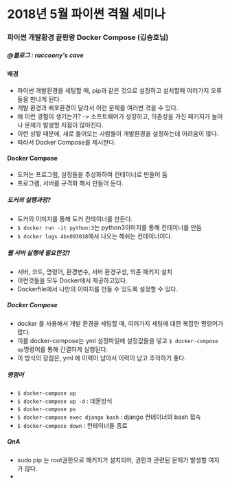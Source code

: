 
# 2018년 5월 파이썬 격월 세미나

###  파이썬 개발환경 끝판왕 Docker Compose (김승호님)
##### @블로그 : raccoony's cave

#### 배경
 - 파이썬 개발환경을 세팅할 때, pip과 같은 것으로 설정하고 설치할때 여러가지 오류들을 만나게 된다.
 - 개발 환경과 배포환경이 달라서 이런 문제를 여러번 겪을 수 있다.
 - 왜 이런 경험이 생기는가? -> 소프트웨어가 성장하고, 의존성을 가진 패키지가 늘어나 문제가 발생할 지점이 많아진다.
 - 이런 상황 때문에, 새로 들어오는 사람들이 개발환경을 설정하는데 어려움이 많다.
- 따라서 Docker Compose를 제시한다.

#### Docker Compose
- 도커는 프로그램, 설정들을 추상화하여 컨테이너로 만들어 둠
- 프로그램, 서버를 규격화 해서 만들어 둔다.

##### 도커의 실행과정?
- 도커의 이미지를 통해 도커 컨테이너를 만든다.
- `$ docker run -it python:3`는 python3이미지를 통해 컨테이너를 만듬
- `$ docker logs 4bs093018`에서 나오는 해쉬는 컨테이너이다.

##### 웹 서버 실행에 필요한것?
- 서버, 코드, 명령어, 환경변수, 서버 환경구성, 의존 패키지 설치
- 이런것들을 모두 Docker에서 제공하고있다.
- Dockerfile에서 나만의 이미지를 만들 수 있도록 설정할 수 있다.

##### Docker Compose
- docker 를 사용해서 개발 환경을 세팅할 때, 여러가지 세팅에 대한 복잡한 명령어가 많다.
- 이를 docker-compose는 yml 설정파일에 설정값들을 넣고 `$ docker-compose up`명령어를 통해 간결하게 실행된다.
- 이 방식의 장점은, yml 에 이력이 남아서 이력이 남고 추적하기 좋다.

##### 명령어
- `$ docker-compose up`
- `$ docker-compose up -d` : 데몬방식
- `$ docker-compose ps`
- `$ docker-compose exec django bash` : django 컨테이너의 bash 접속
- `$ docker-compose down` : 컨테이너들 종료

##### QnA
- sudo pip 는 root권한으로 패키지가 설치되어, 권한과 관련된 문제가 발생할 여지가 많다.
- 
